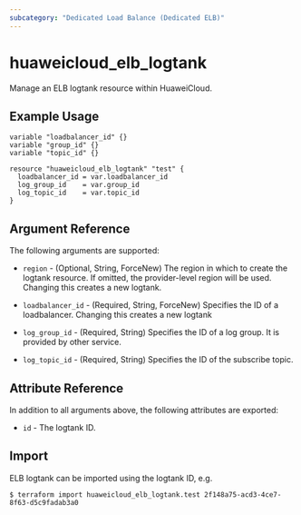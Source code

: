 ```yaml
---
subcategory: "Dedicated Load Balance (Dedicated ELB)"
---
```


# huaweicloud_elb_logtank

Manage an ELB logtank resource within HuaweiCloud.

## Example Usage

```hcl
variable "loadbalancer_id" {}
variable "group_id" {}
variable "topic_id" {}

resource "huaweicloud_elb_logtank" "test" {
  loadbalancer_id = var.loadbalancer_id
  log_group_id    = var.group_id
  log_topic_id    = var.topic_id
}
```

## Argument Reference

The following arguments are supported:

* `region` - (Optional, String, ForceNew) The region in which to create the logtank resource.
  If omitted, the provider-level region will be used. Changing this creates a new logtank.

* `loadbalancer_id` - (Required, String, ForceNew) Specifies the ID of a loadbalancer. Changing this
  creates a new logtank

* `log_group_id` - (Required, String) Specifies the ID of a log group. It is provided by other service.

* `log_topic_id` - (Required, String) Specifies the ID of the subscribe topic.

## Attribute Reference

In addition to all arguments above, the following attributes are exported:

* `id` - The logtank ID.

## Import

ELB logtank can be imported using the logtank ID, e.g.

```
$ terraform import huaweicloud_elb_logtank.test 2f148a75-acd3-4ce7-8f63-d5c9fadab3a0
```
